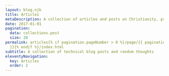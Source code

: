 ```yaml
---
layout: blog.njk
title: Articles
metaDescription: A collection of articles and posts on Christianity, psychology, and psychiatry.
date: 2017-01-01
pagination:
  data: collections.post
  size: 20
permalink: articles{% if pagination.pageNumber > 0 %}/page/{{ pagination.pageNumber
  }}{% endif %}/index.html
subtitle: A collection of technical blog posts and random thoughts
eleventyNavigation:
  key: Articles
  order: 2
---
```

